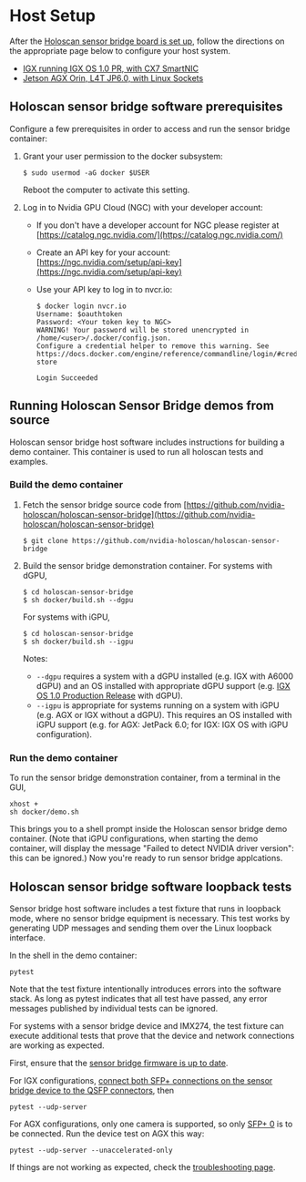 # Host Setup

After the [Holoscan sensor bridge board is set up](sensor_bridge_hardware_setup.md),
follow the directions on the appropriate page below to configure your host system.

- [IGX running IGX OS 1.0 PR, with CX7 SmartNIC](igx_baseos_roce_deployment.md)
- [Jetson AGX Orin, L4T JP6.0, with Linux Sockets](concord_l4t_linux_sock_deployment.md)

## Holoscan sensor bridge software prerequisites

Configure a few prerequisites in order to access and run the sensor bridge container:

1. Grant your user permission to the docker subsystem:

   ```none
   $ sudo usermod -aG docker $USER
   ```

   Reboot the computer to activate this setting.

1. Log in to Nvidia GPU Cloud (NGC) with your developer account:

   - If you don't have a developer account for NGC please register at
     [https://catalog.ngc.nvidia.com/](https://catalog.ngc.nvidia.com/)

   - Create an API key for your account:
     [https://ngc.nvidia.com/setup/api-key](https://ngc.nvidia.com/setup/api-key)

   - Use your API key to log in to nvcr.io:

     ```none
     $ docker login nvcr.io
     Username: $oauthtoken
     Password: <Your token key to NGC>
     WARNING! Your password will be stored unencrypted in /home/<user>/.docker/config.json.
     Configure a credential helper to remove this warning. See
     https://docs.docker.com/engine/reference/commandline/login/#credentials-store

     Login Succeeded
     ```

## Running Holoscan Sensor Bridge demos from source

Holoscan sensor bridge host software includes instructions for building a demo
container. This container is used to run all holoscan tests and examples.

### Build the demo container

1. Fetch the sensor bridge source code from
   [https://github.com/nvidia-holoscan/holoscan-sensor-bridge](https://github.com/nvidia-holoscan/holoscan-sensor-bridge)

   ```none
   $ git clone https://github.com/nvidia-holoscan/holoscan-sensor-bridge
   ```

1. Build the sensor bridge demonstration container. For systems with dGPU,

   ```none
   $ cd holoscan-sensor-bridge
   $ sh docker/build.sh --dgpu
   ```

   For systems with iGPU,

   ```none
   $ cd holoscan-sensor-bridge
   $ sh docker/build.sh --igpu
   ```

   Notes:

   - `--dgpu` requires a system with a dGPU installed (e.g. IGX with A6000 dGPU) and an
     OS installed with appropriate dGPU support (e.g.
     [IGX OS 1.0 Production Release](https://developer.nvidia.com/igx-downloads) with
     dGPU).
   - `--igpu` is appropriate for systems running on a system with iGPU (e.g. AGX or IGX
     without a dGPU). This requires an OS installed with iGPU support (e.g. for AGX:
     JetPack 6.0; for IGX: IGX OS with iGPU configuration).

### Run the demo container

To run the sensor bridge demonstration container, from a terminal in the GUI,

```none
xhost +
sh docker/demo.sh
```

This brings you to a shell prompt inside the Holoscan sensor bridge demo container.
(Note that iGPU configurations, when starting the demo container, will display the
message "Failed to detect NVIDIA driver version": this can be ignored.) Now you're ready
to run sensor bridge applcations.

## Holoscan sensor bridge software loopback tests

Sensor bridge host software includes a test fixture that runs in loopback mode, where no
sensor bridge equipment is necessary. This test works by generating UDP messages and
sending them over the Linux loopback interface.

In the shell in the demo container:

```none
pytest
```

Note that the test fixture intentionally introduces errors into the software stack. As
long as pytest indicates that all test have passed, any error messages published by
individual tests can be ignored.

For systems with a sensor bridge device and IMX274, the test fixture can execute
additional tests that prove that the device and network connections are working as
expected.

First, ensure that the
[sensor bridge firmware is up to date](sensor_bridge_firmware_setup.md).

For IGX configurations,
[connect both SFP+ connections on the sensor bridge device to the QSFP connectors](sensor_bridge_hardware_setup.md#connecting-holoscan-sensor-bridge-to-the-host),
then

```none
pytest --udp-server
```

For AGX configurations, only one camera is supported, so only
[SFP+ 0](sensor_bridge_hardware_setup.md#connecting-holoscan-sensor-bridge-to-the-host)
is to be connected. Run the device test on AGX this way:

```none
pytest --udp-server --unaccelerated-only
```

If things are not working as expected, check the
[troubleshooting page](troubleshooting.md).

